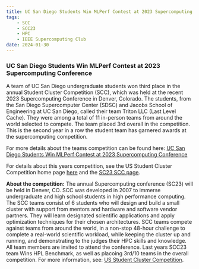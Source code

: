 ```yaml
---
title: UC San Diego Students Win MLPerf Contest at 2023 Supercomputing Conference
tags:
    - SCC
    - SCC23
    - HPC
    - IEEE Supercomputing Club
date: 2024-01-30
---
```


<h3>UC San Diego Students Win MLPerf Contest at 2023 Supercomputing Conference</h3>
<p>A team of UC San Diego undergraduate students won third place in the annual Student Cluster Competition (SCC), 
which was held at the recent 2023 Supercomputing Conference in Denver, Colorado. The students, from the San Diego Supercomputer Center (SDSC) and Jacobs School of Engineering at UC San Diego, called their team Triton LLC (Last Level Cache). They were among a total of 11 in-person teams from around the world selected to compete. 
The team placed 3rd overall in the competition. This is the second year in a row the student team has garnered awards at the supercomputing competition.
</p>
<p>
For more details about the teams competition can be found here: <a href="https://www.sdsc.edu/News%20Items/PR20240129_scc.html"> UC San Diego Students Win MLPerf Contest at 2023 Supercomputing Conference</a>
<p>
For details about this years competition, see the US Student Cluster Competition home page <a href="https://www.studentclustercompetition.us/">here</a> and the <a href="https://sc23.supercomputing.org/program/studentssc/student-cluster-competition/">SC23 SCC page</a>.
</p>
<p>
<b>About the competition:</b> The annual Supercomputing conference (SC23) will be held in Denver, CO. SCC was developed in 2007 to immerse undergraduate and high school students in high performance computing. The SCC teams consist of 6 students who will design and build a small cluster with support from mentors and hardware and software vendor partners. They will learn designated scientific applications and apply optimization techniques for their chosen architectures. SCC teams compete against teams from around the world, in a non-stop 48-hour challenge to complete a real-world scientific workload, while keeping the cluster up and running, and demonstrating to the judges their HPC skills and knowledge. All team members are invited to attend the conference. Last years SCC23 team  Wins HPL Benchmark, as well as placoing 3rd/10 teams in the overall competition. For more information, see: <a href="https://studentclustercompetition.us/">US Student Cluster Competition</a>.
</p>
